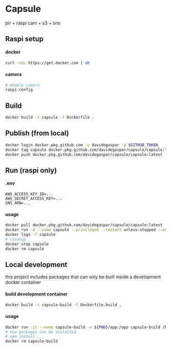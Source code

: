 # Capsule

pir + raspi cam + s3 + sns

## Raspi setup

#### docker
```sh
curl -sSL https://get.docker.com | sh
```

#### camera
```sh
# enable camera
raspi-config
```

## Build
```sh
docker build -t capsule -f Dockerfile .
```

## Publish (from local)
```sh
docker login docker.pkg.github.com -u davidegaspar -p $GITHUB_TOKEN
docker tag capsule docker.pkg.github.com/davidegaspar/capsule/capsule:latest
docker push docker.pkg.github.com/davidegaspar/capsule/capsule:latest
```

## Run (raspi only)

#### .env
```
AWS_ACCESS_KEY_ID=...
AWS_SECRET_ACCESS_KEY=...
SNS_ARN=...
```

#### usage
```sh
docker pull docker.pkg.github.com/davidegaspar/capsule/capsule:latest
docker run -d --name capsule --privileged --restart unless-stopped --env-file .env capsule
docker logs -f capsule
# cleanup
docker stop capsule
docker rm capsule
```

## Local development

this project includes packages that can only be built inside a development docker container

#### build development container
```sh
docker build -t capsule-build -f Dockerfile.build .
```

#### usage
```sh
docker run -it --name capsule-build -v ${PWD}/app:/app capsule-build /bin/sh
# now packages can be installed
# npm install ...
docker rm capsule-build
```
